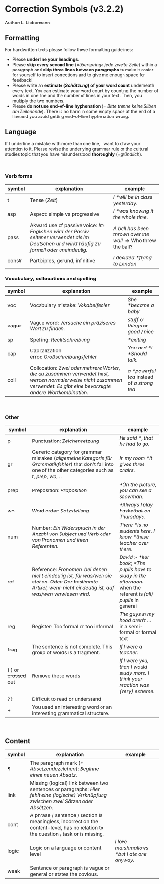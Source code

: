 # Correction Symbols (v3.2.2)

Author: L. Liebermann

## Formatting

For handwritten texts please follow these formatting guidelines:

- Please **underline your headings**.
- Please **skip every second line** (=_überspringe jede zweite Zeile_) within a paragraph and **skip three lines between paragraphs** to make it easier for yourself to insert corrections and to give me enough space for feedback!
- Please write an **estimate (_Schätzung_) of your word count** underneath every text. You can estimate your word count by counting the number of words in one line and the number of lines in your text. Then, you multiply the two numbers.
- Please **do not use end-of-line hyphenation** (= _Bitte trenne keine Silben am Zeilenende_). There is no harm in some empty space at the end of a line and you avoid getting end-of-line hyphenation wrong.

## Language

If I underline a mistake with more than one line, I want to draw your attention to it. Please revise the underlying grammar rule or the cultural studies topic that you have misunderstood **thoroughly** (=_gründlich_).

<div style="page-break-after: always; visibility: hidden"> 
\pagebreak 
</div>

### Verb forms

| symbol | explanation                                                                                                                                   | example                                                        |
| ------ | --------------------------------------------------------------------------------------------------------------------------------------------- | -------------------------------------------------------------- |
| t      | Tense (*Zeit*)                                                                                                                                | *I \*will be in class yesterday.*                              |
| asp    | Aspect: simple vs progressive                                                                                                                 | *I \*was knowing it the whole time.*                           |
| pass   | Akward use of passive voice: *Im Englishen wird der Passiv seltener verwendet als im Deutschen und wirkt häufig zu formell oder uneindeutig.* | *A ball has been thrown over the wall.* => Who threw the ball? |
| constr | Participles, gerund, infinitive                                                                                                               | _I decided \*flying to London_                                 |

### Vocabulary, collocations and spelling

| symbol | explanation                                                                                                                                                              | example                                      |
| ------ | ------------------------------------------------------------------------------------------------------------------------------------------------------------------------ | -------------------------------------------- |
| voc    | Vocabulary mistake: *Vokabelfehler*                                                                                                                                      | _She \*became a baby_                        |
| vague  | Vague word: *Versuche ein präziseres Wort zu finden.*                                                                                                                    | _stuff_ or _things_ or _good / nice_         |
| sp     | Spelling: *Rechtschreibung*                                                                                                                                              | _\*exiting_                                  |
| cap    | Capitalization error: *Großschreibungsfehler*                                                                                                                            | *You and \*i \*Should talk.*                 |
| coll   | Collocation: *Zwei oder mehrere Wörter, die du zusammen verwendet hast, werden normalerweise nicht zusammen verwendet. Es gibt eine bevorzugte andere Wortkombination.* | _a \*powerful tea_ instead of _a strong tea_ |

<div style="page-break-after: always; visibility: hidden"> 
\pagebreak 
</div>

### Other

| symbol                 | explanation                                                                                                                                                        | example                                                                                                             |
|------------------------|--------------------------------------------------------------------------------------------------------------------------------------------------------------------|---------------------------------------------------------------------------------------------------------------------|
| p                      | Punctuation: *Zeichensetzung*                                                                                                                                      | *He said \*, that he had to go.*                                                                                    |
| gr                     | Generic category for grammar mistakes (*allgemeine Kategorie für Grammatikfehler*) that don’t fall into one of the other categories such as _t_, _prep_, _wo_, ... | *In my room \*it gives three chairs.*                                                                               |
| prep                   | Preposition: *Präposition*                                                                                                                                         | _\*On the picture, you can see a snowman._                                                                          |
| wo                     | Word order: *Satzstellung*                                                                                                                                         | *\*Always I play basketball on Thursdays.*                                                                          |
| num                    | Number: _Ein Widerspruch in der Anzahl von Subject und Verb oder von Pronomen und ihren Referenten._                                                               | _There \*is no students here. I know \*these teacher over there._                                                   |
| ref                    | Reference: *Pronomen, bei denen nicht eindeutig ist, für was/wen sie stehen. Oder: Der bestimmte Artikel, wenn nicht eindeutig ist, auf was/wen verwiesen wird.*   | *David > \*her book*; _\*The pupils have to study in the afternoon._ when the referent is _(all) pupils_ in general |
| reg                    | Register: Too formal or too informal                                                                                                                               | _The guys in my hood aren't …_ in a semi-formal or formal text                                                      |
| frag                   | The sentence is not complete. This group of words is a fragment.                                                                                                   | *If I were a teacher.*                                                                                              |
| ( ) or ~~crossed out~~ | Remove these words                                                                                                                                                 | _If I were you, ~~then~~ I would study more. I think your reaction was (very) extreme._                             |
| ??                     | Difficult to read or understand                                                                                                                                    |                                                                                                                     |
| +                      | You used an interesting word or an interesting grammatical structure.                                                                                              |                                                                                                                     |

<div style="page-break-after: always; visibility: hidden"> 
\pagebreak 
</div>

## Content

| symbol | explanation                                                                                                                              | example                                       |
| ------ | ---------------------------------------------------------------------------------------------------------------------------------------- | --------------------------------------------- |
| ¶      | The paragraph mark (*= Absatzendezeichen*): *Beginne einen neuen Absatz.*                                                                |                                               |
| link   | Missing (logical) link between two sentences or paragraphs: *Hier fehlt eine (logische) Verknüpfung zwischen zwei Sätzen oder Absätzen.* |                                               |
| cont   | A phrase / sentence / section is meaningless, incorrect on the content-level, has no relation to the question / task or is missing.      |                                               |
| logic  | Logic on a language or content level                                                                                                     | _I love marshmallows \*but I ate one anyway._ |
| weak   | Sentence or paragraph is vague or general or states the obvious.                                                                         |                                               |
